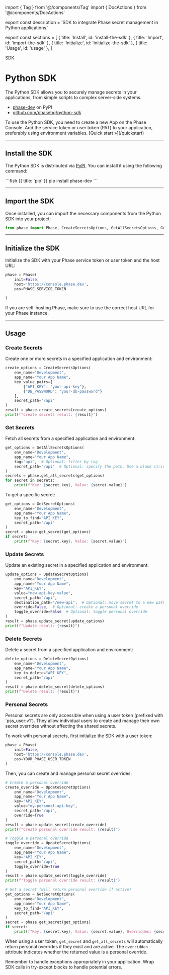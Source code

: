 import { Tag } from '@/components/Tag'
import { DocActions } from '@/components/DocActions'

export const description =
  'SDK to integrate Phase secret management in Python applications.'

export const sections = [
  { title: 'Install', id: 'install-the-sdk' },
  { title: 'Import', id: 'import-the-sdk' },
  { title: 'Initialize', id: 'initialize-the-sdk' },
  { title: 'Usage', id: 'usage' },
]

<Tag variant="small">SDK</Tag>

# Python SDK

The Python SDK allows you to securely manage secrets in your applications, from simple scripts to complex server-side systems.

<DocActions /> 

- [phase-dev](https://pypi.org/project/phase-dev/) on PyPI
- [github.com/phasehq/python-sdk](https://github.com/phasehq/python-sdk)

<Note>
  To use the Python SDK, you need to create a new App on the Phase Console. Add the service token or user token (PAT) to your application, preferably using environment variables. [Quick start &raquo;](/quickstart)
</Note>

---

## Install the SDK

The Python SDK is distributed via [PyPI](https://pypi.org/project/phase-dev/). You can install it using the following command:

<CodeGroup title="Install">
  ```fish {{ title: 'pip' }}
  pip install phase-dev
  ```
</CodeGroup>

---

## Import the SDK

Once installed, you can import the necessary components from the Python SDK into your project:

```python
from phase import Phase, CreateSecretsOptions, GetAllSecretsOptions, GetSecretOptions, UpdateSecretOptions, DeleteSecretOptions
```

---

## Initialize the SDK

Initialize the SDK with your Phase service token or user token and the host URL:

```python
phase = Phase(
    init=False,
    host='https://console.phase.dev',
    pss=PHASE_SERVICE_TOKEN

)
```

<Note>
  If you are self-hosting Phase, make sure to use the correct host URL for your Phase instance.
</Note>

---

## Usage

### Create Secrets

Create one or more secrets in a specified application and environment:

```python
create_options = CreateSecretsOptions(
    env_name="Development",
    app_name="Your App Name",
    key_value_pairs=[
        {"API_KEY": "your-api-key"},
        {"DB_PASSWORD": "your-db-password"}
    ],
    secret_path="/api"
)
result = phase.create_secrets(create_options)
print(f"Create secrets result: {result}")
```

### Get Secrets

Fetch all secrets from a specified application and environment:

```python
get_options = GetAllSecretsOptions(
    env_name="Development",
    app_name="Your App Name",
    tag="api",  # Optional: filter by tag
    secret_path="/api"  # Optional: specify the path. Use a blank string e.g., "" to fetch all secrets in your environment across all paths
)
secrets = phase.get_all_secrets(get_options)
for secret in secrets:
    print(f"Key: {secret.key}, Value: {secret.value}")
```

To get a specific secret:

```python
get_options = GetSecretOptions(
    env_name="Development",
    app_name="Your App Name",
    key_to_find="API_KEY",
    secret_path="/api"
)
secret = phase.get_secret(get_options)
if secret:
    print(f"Key: {secret.key}, Value: {secret.value}")
```

### Update Secrets

Update an existing secret in a specified application and environment:

```python
update_options = UpdateSecretOptions(
    env_name="Development",
    app_name="Your App Name",
    key="API_KEY",
    value="new-api-key-value",
    secret_path="/api",
    destination_path="/new-api",  # Optional: move secret to a new path
    override=False,  # Optional: create a personal override
    toggle_override=False  # Optional: toggle personal override
)
result = phase.update_secret(update_options)
print(f"Update result: {result}")
```

### Delete Secrets

Delete a secret from a specified application and environment:

```python
delete_options = DeleteSecretOptions(
    env_name="Development",
    app_name="Your App Name",
    key_to_delete="API_KEY",
    secret_path="/api"
)
result = phase.delete_secret(delete_options)
print(f"Delete result: {result}")
```

### Personal Secrets

<Note>
  Personal secrets are only accessible when using a user token (prefixed with `pss_user:v1`). They allow individual users to create and manage their own secret overrides without affecting the shared secrets.
</Note>

To work with personal secrets, first initialize the SDK with a user token:

```python
phase = Phase(
    init=False,
    host='https://console.phase.dev',
    pss=YOUR_PHASE_USER_TOKEN
)
```

Then, you can create and manage personal secret overrides:

```python
# Create a personal override
create_override = UpdateSecretOptions(
    env_name="Development",
    app_name="Your App Name",
    key="API_KEY",
    value="my-personal-api-key",
    secret_path="/api",
    override=True
)
result = phase.update_secret(create_override)
print(f"Create personal override result: {result}")

# Toggle a personal override
toggle_override = UpdateSecretOptions(
    env_name="Development",
    app_name="Your App Name",
    key="API_KEY",
    secret_path="/api",
    toggle_override=True
)
result = phase.update_secret(toggle_override)
print(f"Toggle personal override result: {result}")

# Get a secret (will return personal override if active)
get_options = GetSecretOptions(
    env_name="Development",
    app_name="Your App Name",
    key_to_find="API_KEY",
    secret_path="/api"
)
secret = phase.get_secret(get_options)
if secret:
    print(f"Key: {secret.key}, Value: {secret.value}, Overridden: {secret.overridden}")
```

When using a user token, `get_secret` and `get_all_secrets` will automatically return personal overrides if they exist and are active. The `overridden` attribute indicates whether the returned value is a personal override.

<Note>
  Remember to handle exceptions appropriately in your application. Wrap SDK calls in try-except blocks to handle potential errors.
</Note>
